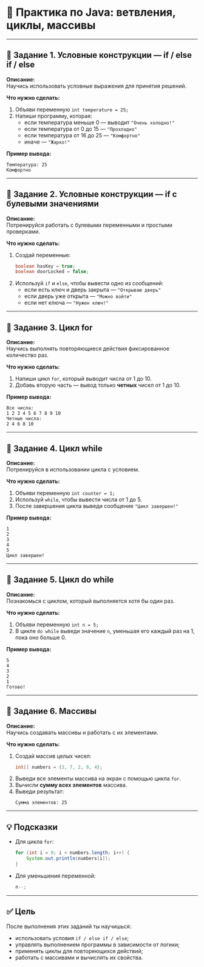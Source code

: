 # 🧠 Практика по Java: ветвления, циклы, массивы

---

## 🧩 Задание 1. Условные конструкции — if / else if / else

**Описание:**  
Научись использовать условные выражения для принятия решений.

**Что нужно сделать:**
1. Объяви переменную `int temperature = 25;`  
2. Напиши программу, которая:
   - если температура меньше 0 — выводит `"Очень холодно!"`
   - если температура от 0 до 15 — `"Прохладно"`
   - если температура от 16 до 25 — `"Комфортно"`
   - иначе — `"Жарко!"`

**Пример вывода:**
```
Температура: 25  
Комфортно
```

---

## 🧩 Задание 2. Условные конструкции — if с булевыми значениями

**Описание:**  
Потренируйся работать с булевыми переменными и простыми проверками.

**Что нужно сделать:**
1. Создай переменные:
   ```java
   boolean hasKey = true;
   boolean doorLocked = false;
   ```
2. Используй `if` и `else`, чтобы вывести одно из сообщений:
   - если есть ключ и дверь закрыта — `"Открываю дверь"`
   - если дверь уже открыта — `"Можно войти"`
   - если нет ключа — `"Нужен ключ!"`

---

## 🧩 Задание 3. Цикл for

**Описание:**  
Научись выполнять повторяющиеся действия фиксированное количество раз.

**Что нужно сделать:**
1. Напиши цикл `for`, который выводит числа от 1 до 10.  
2. Добавь вторую часть — вывод только **четных** чисел от 1 до 10.

**Пример вывода:**
```
Все числа:
1 2 3 4 5 6 7 8 9 10  
Четные числа:
2 4 6 8 10
```

---

## 🧩 Задание 4. Цикл while

**Описание:**  
Потренируйся в использовании цикла с условием.

**Что нужно сделать:**
1. Объяви переменную `int counter = 1;`  
2. Используй `while`, чтобы вывести числа от 1 до 5.  
3. После завершения цикла выведи сообщение `"Цикл завершен!"`

**Пример вывода:**
```
1  
2  
3  
4  
5  
Цикл завершен!
```

---

## 🧩 Задание 5. Цикл do while

**Описание:**  
Познакомься с циклом, который выполняется хотя бы один раз.

**Что нужно сделать:**
1. Объяви переменную `int n = 5;`  
2. В цикле `do while` выведи значение `n`, уменьшая его каждый раз на 1, пока оно больше 0.

**Пример вывода:**
```
5  
4  
3  
2  
1  
Готово!
```

---

## 🧩 Задание 6. Массивы

**Описание:**  
Научись создавать массивы и работать с их элементами.

**Что нужно сделать:**
1. Создай массив целых чисел:
   ```java
   int[] numbers = {3, 7, 2, 9, 4};
   ```
2. Выведи все элементы массива на экран с помощью цикла `for`.  
3. Вычисли **сумму всех элементов** массива.  
4. Выведи результат:
   ```
   Сумма элементов: 25
   ```

---

## 💡 Подсказки
- Для цикла `for`:
  ```java
  for (int i = 0; i < numbers.length; i++) {
      System.out.println(numbers[i]);
  }
  ```
- Для уменьшения переменной:
  ```java
  n--;
  ```

---

## ✅ Цель
После выполнения этих заданий ты научишься:
- использовать условия `if / else if / else`;
- управлять выполнением программы в зависимости от логики;
- применять циклы для повторяющихся действий;
- работать с массивами и вычислять их свойства.

